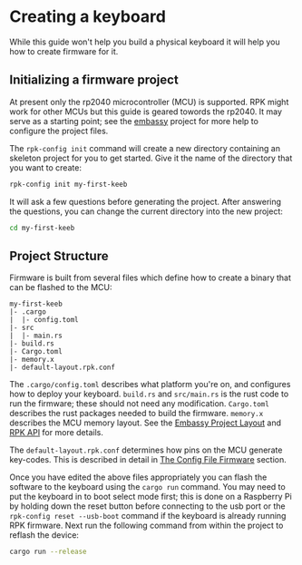 # Creating a keyboard

While this guide won't help you build a physical keyboard it will help you how to create firmware for it.

## Initializing a firmware project

At present only the rp2040 microcontroller (MCU) is supported. RPK might work for other MCUs but this
guide is geared towords the rp2040. It may serve as a starting point; see the
[embassy][1] project for more help to configure the project files.

The `rpk-config init` command will create a new directory containing an skeleton project for you to
get started. Give it the name of the directory that you want to create:

```sh
rpk-config init my-first-keeb
```

It will ask a few questions before generating the project.
After answering the questions, you can change the current directory into the new project:

```sh
cd my-first-keeb
```

## Project Structure

Firmware is built from several files which define how to create a binary that can be flashed to the MCU:

```
my-first-keeb
|- .cargo
|  |- config.toml
|- src
|  |- main.rs
|- build.rs
|- Cargo.toml
|- memory.x
|- default-layout.rpk.conf
```

The `.cargo/config.toml` describes what platform you're on, and configures how to deploy your
keyboard.  `build.rs` and `src/main.rs` is the rust code to run the firmware; these should not need
any modification. `Cargo.toml` describes the rust packages needed to build the firmware. `memory.x`
describes the MCU memory layout. See the [Embassy Project Layout][2] and [RPK API][3] for more
details.

The `default-layout.rpk.conf` determines how pins on the MCU generate key-codes. This is described
in detail in [The Config File Firmware][4] section.

Once you have edited the above files appropriately you can flash the software to the keyboard using
the `cargo run` command. You may need to put the keyboard in to boot select mode first; this is done
on a Raspberry Pi by holding down the reset button before connecting to the usb port or the
`rpk-config reset --usb-boot` command if the keyboard is already running RPK firmware. Next run the
following command from within the project to reflash the device:

```sh
cargo run --release
```

[1]: https://embassy.dev/
[2]: https://embassy.dev/book/#_project_structure
[3]: https://crates.io/crates/rpk_builder
[4]: ../config-file/firmware.md
